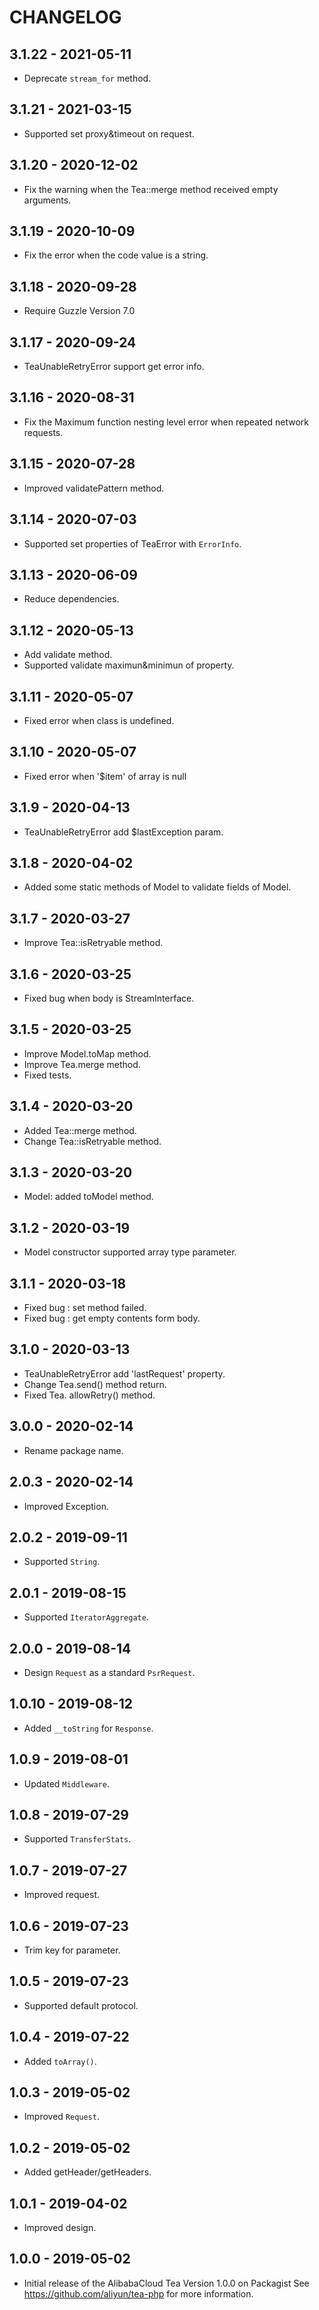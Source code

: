# CHANGELOG

## 3.1.22 - 2021-05-11

- Deprecate `stream_for` method.

## 3.1.21 - 2021-03-15

- Supported set proxy&timeout on request.

## 3.1.20 - 2020-12-02

- Fix the warning when the Tea::merge method received empty arguments.

## 3.1.19 - 2020-10-09

- Fix the error when the code value is a string.

## 3.1.18 - 2020-09-28

- Require Guzzle Version 7.0

## 3.1.17 - 2020-09-24

- TeaUnableRetryError support get error info.

## 3.1.16 - 2020-08-31

- Fix the Maximum function nesting level error when repeated network requests.

## 3.1.15 - 2020-07-28

- Improved validatePattern method.

## 3.1.14 - 2020-07-03

- Supported set properties of TeaError with `ErrorInfo`.

## 3.1.13 - 2020-06-09

- Reduce dependencies.

## 3.1.12 - 2020-05-13

- Add validate method.
- Supported validate maximun&minimun of property.

## 3.1.11 - 2020-05-07

- Fixed error when class is undefined.

## 3.1.10 - 2020-05-07

- Fixed error when '$item' of array is null

## 3.1.9 - 2020-04-13

- TeaUnableRetryError add $lastException param.

## 3.1.8 - 2020-04-02

- Added some static methods of Model to validate fields of Model.

## 3.1.7 - 2020-03-27

- Improve Tea::isRetryable method.

## 3.1.6 - 2020-03-25

- Fixed bug when body is StreamInterface.

## 3.1.5 - 2020-03-25

- Improve Model.toMap method.
- Improve Tea.merge method.
- Fixed tests.

## 3.1.4 - 2020-03-20

- Added Tea::merge method.
- Change Tea::isRetryable method.

## 3.1.3 - 2020-03-20

- Model: added toModel method.

## 3.1.2 - 2020-03-19

- Model constructor supported array type parameter.

## 3.1.1 - 2020-03-18

- Fixed bug : set method failed.
- Fixed bug : get empty contents form body.

## 3.1.0 - 2020-03-13

- TeaUnableRetryError add 'lastRequest' property.
- Change Tea.send() method return.
- Fixed Tea. allowRetry() method.

## 3.0.0 - 2020-02-14
- Rename package name.

## 2.0.3 - 2020-02-14
- Improved Exception.

## 2.0.2 - 2019-09-11
- Supported `String`.

## 2.0.1 - 2019-08-15
- Supported `IteratorAggregate`.

## 2.0.0 - 2019-08-14
- Design `Request` as a standard `PsrRequest`.

## 1.0.10 - 2019-08-12
- Added `__toString` for `Response`.

## 1.0.9 - 2019-08-01
- Updated `Middleware`.

## 1.0.8 - 2019-07-29
- Supported `TransferStats`.

## 1.0.7 - 2019-07-27
- Improved request.

## 1.0.6 - 2019-07-23
- Trim key for parameter.

## 1.0.5 - 2019-07-23
- Supported default protocol.

## 1.0.4 - 2019-07-22
- Added `toArray()`.

## 1.0.3 - 2019-05-02
- Improved `Request`.

## 1.0.2 - 2019-05-02
- Added getHeader/getHeaders.

## 1.0.1 - 2019-04-02
- Improved design.

## 1.0.0 - 2019-05-02
- Initial release of the AlibabaCloud Tea Version 1.0.0 on Packagist See <https://github.com/aliyun/tea-php> for more information.
